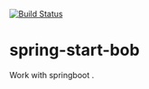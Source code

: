 [![Build Status](https://travis-ci.org/peng0398/spring-start-bob.svg?branch=master)](https://travis-ci.org/peng0398/spring-start-bob)

# spring-start-bob

Work with springboot .
